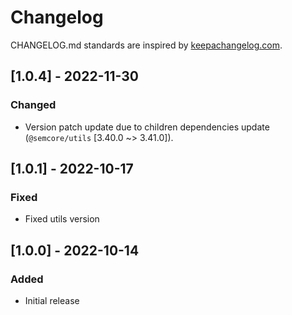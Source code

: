 # Changelog

CHANGELOG.md standards are inspired by [keepachangelog.com](https://keepachangelog.com/en/1.0.0/).

## [1.0.4] - 2022-11-30

### Changed

- Version patch update due to children dependencies update (`@semcore/utils` [3.40.0 ~> 3.41.0]).

## [1.0.1] - 2022-10-17

### Fixed

- Fixed utils version

## [1.0.0] - 2022-10-14

### Added

- Initial release
